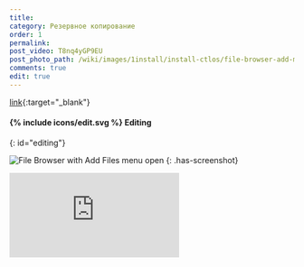 ```yaml
---
title:
category: Резервное копирование
order: 1
permalink:
post_video: T8nq4yGP9EU
post_photo_path: /wiki/images/1install/install-ctlos/file-browser-add-menu.png
comments: true
edit: true
---
```



[link](url){:target="_blank"}

#### {% include icons/edit.svg %} Editing
{: id="editing"}

![File Browser with Add Files menu open](/wiki/images/overview/file-browser-add-menu.png)
{: .has-screenshot}

<div class="embed-responsive embed-responsive-16by9">
	<iframe src="https://www.youtube.com/embed/xaaAoakklfQ" frameborder="0" allow="accelerometer; autoplay; encrypted-media; gyroscope; picture-in-picture" allowfullscreen></iframe>
</div>